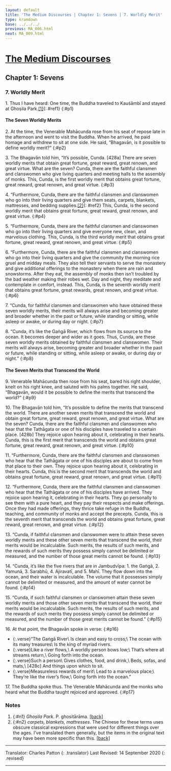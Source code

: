 ```yaml
---
layout: default
title: 'The Medium Discourses | Chapter 1: Sevens | 7. Worldly Merit'
type: kramdown
base: ../../../
previous: MA_006.html
next: MA_009.html
---
```

# [The Medium Discourses](index.html)
## Chapter 1: Sevens
### 7. Worldly Merit

1\. Thus I have heard: One time, the Buddha traveled to Kauśāmbī and stayed at Ghoṣila Park.[\[1\]](#n1){: #ref1}
{:#p1}

#### The Seven Worldly Merits

2\. At the time, the Venerable Mahācunda rose from his seat of repose late in the afternoon and went to visit the Buddha. When he arrived, he paid homage and withdrew to sit at one side. He said, “Bhagavān, is it possible to define worldly merit?”
{:#p2}

3\. The Bhagavān told him, “It’s possible, Cunda. [428a] There are seven worldly merits that obtain great fortune, great reward, great renown, and great virtue. What are the seven? Cunda, there are the faithful clansmen and clanswomen who give living quarters and meeting halls to the assembly of monks. This, Cunda, is the first worldly merit that obtains great fortune, great reward, great renown, and great virtue.
{:#p3}

4\. “Furthermore, Cunda, there are the faithful clansmen and clanswomen who go into their living quarters and give them seats, carpets, blankets, mattresses, and bedding supplies.[\[2\]](#n2){: #ref2} This, Cunda, is the second worldly merit that obtains great fortune, great reward, great renown, and great virtue.
{:#p4}

5\. “Furthermore, Cunda, there are the faithful clansmen and clanswomen who go into their living quarters and give everyone new, clean, and marvelous clothing. This, Cunda, is the third worldly merit that obtains great fortune, great reward, great renown, and great virtue.
{:#p5}

6\. “Furthermore, Cunda, there are the faithful clansmen and clanswomen who go into their living quarters and give the community the morning rice gruel and midday meals. They also tell their servants to serve the monastery and give additional offerings to the monastery when there are rain and snowstorms. After they eat, the assembly of monks then isn’t troubled by the bad weather making their robes wet. Day and night, they meditate and contemplate in comfort, instead. This, Cunda, is the seventh worldly merit that obtains great fortune, great rewards, great renown, and great virtue.
{:#p6}

7\. “Cunda, for faithful clansmen and clanswomen who have obtained these seven worldly merits, their merits will always arise and becoming greater and broader whether in the past or future, while standing or sitting, while asleep or awake, or during day or night.
{:#p7}

8\. “Cunda, it’s like the Gaṅgā River, which flows from its source to the ocean. It becomes deeper and wider as it goes. Thus, Cunda, are these seven worldly merits obtained by faithful clansmen and clanswomen. Their merits will always arise, becoming greater and broader whether in the past or future, while standing or sitting, while asleep or awake, or during day or night.”
{:#p8}

#### The Seven Merits that Transcend the World

9\. Venerable Mahācunda then rose from his seat, bared his right shoulder, knelt on his right knee, and saluted with his palms together. He said, “Bhagavān, would it be possible to define the merits that transcend the world?”
{:#p9}

10\. The Bhagavān told him, “It’s possible to define the merits that transcend the world. There are another seven merits that transcend the world and obtain great fortune, great reward, great renown, and great virtue. What are the seven? Cunda, there are the faithful clansmen and clanswomen who hear that the Tathāgata or one of  his disciples have traveled to a certain place. [428b] They rejoice upon hearing about it, celebrating in their hearts. Cunda, this is the first merit that transcends the world and obtains great fortune, great reward, great renown, and great virtue.
{:#p10}

11\. “Furthermore, Cunda, there are the faithful clansmen and clanswomen who hear that the Tathāgata or one of his disciples are about to come from that place to their own. They rejoice upon hearing about it, celebrating in their hearts. Cunda, this is the second merit that transcends the world and obtains great fortune, great reward, great renown, and great virtue.
{:#p11}

12\. “Furthermore, Cunda, there are the faithful clansmen and clanswomen who hear that the Tathāgata or one of his disciples have arrived. They rejoice upon hearing it, celebrating in their hearts. They go personally to see them with a pure heart, and they pay their respects and make offerings. Once they had made offerings, they thrice take refuge in the Buddha, teaching, and community of monks and accept the precepts. Cunda, this is the seventh merit that transcends the world and obtains great fortune, great reward, great renown, and great virtue.
{:#p12}

13\. “Cunda, if faithful clansmen and clanswomen were to attain these seven worldly merits and these other seven merits that transcend the world, their merits would be incalculable. Such merits, the results of such merits, and the rewards of such merits they possess simply cannot be delimited or measured, and the number of those great merits cannot be found.
{:#p13}

14\. “Cunda, it’s like the five rivers that are in Jambudvīpa: 1. the Gaṅgā, 2. Yamunā, 3. Sarabhū, 4. Ajiravatī, and 5. Mahī. They flow down into the ocean, and their water is incalculable. The volume that it possesses simply cannot be delimited or measured, and the amount of water cannot be found.
{:#p14}

15\. “Cunda, if such faithful clansmen or clanswomen attain these seven worldly merits and those other seven merits that transcend the world, their merits would be incalculable. Such merits, the results of such merits, and the rewards of such merits they possess simply cannot be delimited or measured, and the number of those great merits cannot be found.”
{:#p15}

16\. At that point, the Bhagavān spoke in verse:
{:#p16}

* {:.verse}“The Gaṅgā River\\
Is clean and easy to cross;\\
The ocean with its many treasures\\
Is the king of myriad rivers.
* {:.verse}Like a river flows,\\
A worldly person bows low;\\
That’s where all streams return,\\
Going forth into the ocean.
* {:.verse}Such a person\\
Gives clothes, food, and drink,\\
Beds, sofas, and mats,\\
[428c] And things upon which to sit.
* {:.verse}Measureless rewards of merit\\
Lead to a marvelous place;\\
They’re like the river’s flow,\\
Going forth into the ocean.”

17\. The Buddha spoke thus. The Venerable Mahācunda and the monks who heard what the Buddha taught rejoiced and approved.
{:#p17}

### Notes

1. {:#n1} *Ghoṣila Park*. P. ghositārāma. [\[back\]](#ref1)
2. {:#n2} *carpets, blankets, mattresses*. The Chinese for these terms uses obscure classical expressions that were used for different things over the ages. I’ve translated them generally, but the items in the original text may have been more specific than this. [\[back\]](#ref2)

---

Translator: Charles Patton
{: .translator}
Last Revised: 14 September 2020
{: .revised}

---
